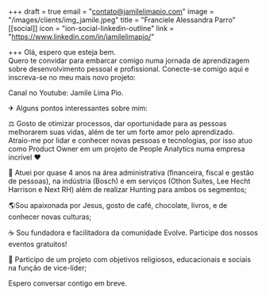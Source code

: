 +++
draft = true
email = "contato@jamilelimapio.com"
image = "/images/clients/img_jamile.jpeg"
title = "Franciele Alessandra Parro"
[[social]]
icon = "ion-social-linkedin-outline"
link = "https://www.linkedin.com/in/jamilelimapio/"

+++
Olá, espero que esteja bem.  
Quero te convidar para embarcar comigo numa jornada de aprendizagem sobre desenvolvimento pessoal e profissional. Conecte-se comigo aqui e inscreva-se no meu mais novo projeto: 

Canal no Youtube: Jamile Lima Pio.

✈ Alguns pontos interessantes sobre mim:

⚖ Gosto de otimizar processos, dar oportunidade para as pessoas melhorarem suas vidas, além de ter um forte amor pelo aprendizado. Atraio-me por lidar e conhecer novas pessoas e tecnologias, por isso atuo como Product Owner em um projeto de People Analytics numa empresa incrível ❤

🤝 Atuei por quase 4 anos na área administrativa (financeira, fiscal e gestão de pessoas), na indústria (Bosch) e em serviços (Othon Suítes, Lee Hecht Harrison e Next RH) além de realizar Hunting para ambos os segmentos;

🌎Sou apaixonada por Jesus, gosto de café, chocolate, livros, e de conhecer novas culturas;

☕ Sou fundadora e facilitadora da comunidade Evolve. Participe dos nossos eventos gratuitos!

🤝 Participo de um projeto com objetivos religiosos, educacionais e sociais na função de vice-líder;

Espero conversar contigo em breve.